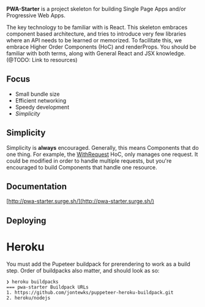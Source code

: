 **PWA-Starter** is a project skeleton for building Single Page Apps and/or
Progressive Web Apps.

The key technology to be familiar with is React. This skeleton embraces
component based architecture, and tries to introduce very few libraries
where an API needs to be learned or memorized. To facilitate this, we
embrace Higher Order Components (HoC) and renderProps. You should be familiar
with both terms, along with General React and JSX knowledge.
(@TODO: Link to resources)

Focus
-----

- Small bundle size
- Efficient networking
- Speedy development
- *Simplicity*

Simplicity
----------

Simplicity is **always** encouraged. Generally, this means Components
that do one thing. For example, the [WithRequest](/hoc/WithRequest.html)
HoC, only manages one request. It could be modified in order to handle
multiple requests, but you're encouraged to build Components that handle
one resource.

Documentation
-------------

[http://pwa-starter.surge.sh/](http://pwa-starter.surge.sh/)

Deploying
---------

Heroku
======

You must add the Pupeteer buildpack for prerendering to work as a build step. Order of buildpacks also matter, and should look as so:

```fish
❯ heroku buildpacks
=== pwa-starter Buildpack URLs
1. https://github.com/jontewks/puppeteer-heroku-buildpack.git
2. heroku/nodejs
```

